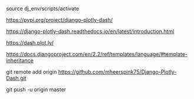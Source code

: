 source dj_env/scripts/activate

https://pypi.org/project/django-plotly-dash/

https://django-plotly-dash.readthedocs.io/en/latest/introduction.html

https://dash.plot.ly/

https://docs.djangoproject.com/en/2.2/ref/templates/language/#template-inheritance

git remote add origin https://github.com/mheerspink75/Django-Plotly-Dash.git

git push -u origin master
